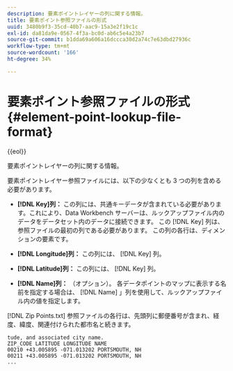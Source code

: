 ```yaml
---
description: 要素ポイントレイヤーの列に関する情報。
title: 要素ポイント参照ファイルの形式
uuid: 3480b9f3-35cd-40b7-aac9-15a3e2f19c1c
exl-id: da81da9e-0567-4f3a-bc0d-ab6c5e4a23b7
source-git-commit: b1dda69a606a16dccca30d2a74c7e63dbd27936c
workflow-type: tm+mt
source-wordcount: '166'
ht-degree: 34%

---
```


# 要素ポイント参照ファイルの形式{#element-point-lookup-file-format}

{{eol}}

要素ポイントレイヤーの列に関する情報。

要素ポイントレイヤー参照ファイルには、以下の少なくとも 3 つの列を含める必要があります。

* **[!DNL Key]列：** この列には、共通キーデータが含まれている必要があります。これにより、Data Workbench サーバーは、ルックアップファイル内のデータをデータセット内のデータに接続できます。 この [!DNL Key] 列は、参照ファイルの最初の列である必要があります。 この列の各行は、ディメンションの要素です。

* **[!DNL Longitude]列：** この列には、 [!DNL Key] 列。

* **[!DNL Latitude]列：** この列には、 [!DNL Key] 列。

* **[!DNL Name]列：** （オプション）。 各データポイントのマップに表示する名前を指定する場合は、 [!DNL Name] 」列を使用して、ルックアップファイル内の値を指定します。

[!DNL Zip Points.txt] 参照ファイルの各行は、先頭列に郵便番号が含まれ、経度、緯度、関連付けられた都市名と続きます。

```
tude, and associated city name.
ZIP_CODE LATITUDE LONGITUDE NAME
00210 +43.005895 -071.013202 PORTSMOUTH, NH
00211 +43.005895 -071.013202 PORTSMOUTH, NH
...
```
